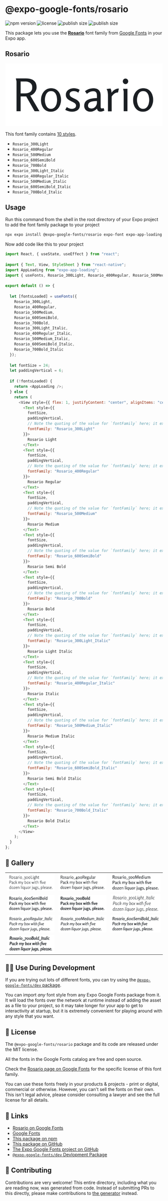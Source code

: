 # @expo-google-fonts/rosario

![npm version](https://flat.badgen.net/npm/v/@expo-google-fonts/rosario)
![license](https://flat.badgen.net/github/license/expo/google-fonts)
![publish size](https://flat.badgen.net/packagephobia/install/@expo-google-fonts/rosario)
![publish size](https://flat.badgen.net/packagephobia/publish/@expo-google-fonts/rosario)

This package lets you use the [**Rosario**](https://fonts.google.com/specimen/Rosario) font family from [Google Fonts](https://fonts.google.com/) in your Expo app.

## Rosario

![Rosario](./font-family.png)

This font family contains [10 styles](#-gallery).

- `Rosario_300Light`
- `Rosario_400Regular`
- `Rosario_500Medium`
- `Rosario_600SemiBold`
- `Rosario_700Bold`
- `Rosario_300Light_Italic`
- `Rosario_400Regular_Italic`
- `Rosario_500Medium_Italic`
- `Rosario_600SemiBold_Italic`
- `Rosario_700Bold_Italic`

## Usage

Run this command from the shell in the root directory of your Expo project to add the font family package to your project

```sh
npx expo install @expo-google-fonts/rosario expo-font expo-app-loading
```

Now add code like this to your project

```js
import React, { useState, useEffect } from "react";

import { Text, View, StyleSheet } from "react-native";
import AppLoading from "expo-app-loading";
import { useFonts, Rosario_300Light, Rosario_400Regular, Rosario_500Medium, Rosario_600SemiBold, Rosario_700Bold, Rosario_300Light_Italic, Rosario_400Regular_Italic, Rosario_500Medium_Italic, Rosario_600SemiBold_Italic, Rosario_700Bold_Italic } from '@expo-google-fonts/rosario';

export default () => {

  let [fontsLoaded] = useFonts({
    Rosario_300Light, 
    Rosario_400Regular, 
    Rosario_500Medium, 
    Rosario_600SemiBold, 
    Rosario_700Bold, 
    Rosario_300Light_Italic, 
    Rosario_400Regular_Italic, 
    Rosario_500Medium_Italic, 
    Rosario_600SemiBold_Italic, 
    Rosario_700Bold_Italic
  });

  let fontSize = 24;
  let paddingVertical = 6;

  if (!fontsLoaded) {
    return <AppLoading />;
  } else {
    return (
      <View style={{ flex: 1, justifyContent: "center", alignItems: "center" }}>
        <Text style={{
          fontSize,
          paddingVertical,
          // Note the quoting of the value for `fontFamily` here; it expects a string!
          fontFamily: "Rosario_300Light"
        }}>
          Rosario Light
        </Text>
        <Text style={{
          fontSize,
          paddingVertical,
          // Note the quoting of the value for `fontFamily` here; it expects a string!
          fontFamily: "Rosario_400Regular"
        }}>
          Rosario Regular
        </Text>
        <Text style={{
          fontSize,
          paddingVertical,
          // Note the quoting of the value for `fontFamily` here; it expects a string!
          fontFamily: "Rosario_500Medium"
        }}>
          Rosario Medium
        </Text>
        <Text style={{
          fontSize,
          paddingVertical,
          // Note the quoting of the value for `fontFamily` here; it expects a string!
          fontFamily: "Rosario_600SemiBold"
        }}>
          Rosario Semi Bold
        </Text>
        <Text style={{
          fontSize,
          paddingVertical,
          // Note the quoting of the value for `fontFamily` here; it expects a string!
          fontFamily: "Rosario_700Bold"
        }}>
          Rosario Bold
        </Text>
        <Text style={{
          fontSize,
          paddingVertical,
          // Note the quoting of the value for `fontFamily` here; it expects a string!
          fontFamily: "Rosario_300Light_Italic"
        }}>
          Rosario Light Italic
        </Text>
        <Text style={{
          fontSize,
          paddingVertical,
          // Note the quoting of the value for `fontFamily` here; it expects a string!
          fontFamily: "Rosario_400Regular_Italic"
        }}>
          Rosario Italic
        </Text>
        <Text style={{
          fontSize,
          paddingVertical,
          // Note the quoting of the value for `fontFamily` here; it expects a string!
          fontFamily: "Rosario_500Medium_Italic"
        }}>
          Rosario Medium Italic
        </Text>
        <Text style={{
          fontSize,
          paddingVertical,
          // Note the quoting of the value for `fontFamily` here; it expects a string!
          fontFamily: "Rosario_600SemiBold_Italic"
        }}>
          Rosario Semi Bold Italic
        </Text>
        <Text style={{
          fontSize,
          paddingVertical,
          // Note the quoting of the value for `fontFamily` here; it expects a string!
          fontFamily: "Rosario_700Bold_Italic"
        }}>
          Rosario Bold Italic
        </Text>
      </View>
    );
  }
};
```

## 🔡 Gallery


||||
|-|-|-|
|![Rosario_300Light](./Rosario_300Light.ttf.png)|![Rosario_400Regular](./Rosario_400Regular.ttf.png)|![Rosario_500Medium](./Rosario_500Medium.ttf.png)||
|![Rosario_600SemiBold](./Rosario_600SemiBold.ttf.png)|![Rosario_700Bold](./Rosario_700Bold.ttf.png)|![Rosario_300Light_Italic](./Rosario_300Light_Italic.ttf.png)||
|![Rosario_400Regular_Italic](./Rosario_400Regular_Italic.ttf.png)|![Rosario_500Medium_Italic](./Rosario_500Medium_Italic.ttf.png)|![Rosario_600SemiBold_Italic](./Rosario_600SemiBold_Italic.ttf.png)||
|![Rosario_700Bold_Italic](./Rosario_700Bold_Italic.ttf.png)||||


## 👩‍💻 Use During Development

If you are trying out lots of different fonts, you can try using the [`@expo-google-fonts/dev` package](https://github.com/expo/google-fonts/tree/master/font-packages/dev#readme).

You can import _any_ font style from any Expo Google Fonts package from it. It will load the fonts over the network at runtime instead of adding the asset as a file to your project, so it may take longer for your app to get to interactivity at startup, but it is extremely convenient for playing around with any style that you want.


## 📖 License

The `@expo-google-fonts/rosario` package and its code are released under the MIT license.

All the fonts in the Google Fonts catalog are free and open source.

Check the [Rosario page on Google Fonts](https://fonts.google.com/specimen/Rosario) for the specific license of this font family.

You can use these fonts freely in your products & projects - print or digital, commercial or otherwise. However, you can't sell the fonts on their own. This isn't legal advice, please consider consulting a lawyer and see the full license for all details.

## 🔗 Links

- [Rosario on Google Fonts](https://fonts.google.com/specimen/Rosario)
- [Google Fonts](https://fonts.google.com/)
- [This package on npm](https://www.npmjs.com/package/@expo-google-fonts/rosario)
- [This package on GitHub](https://github.com/expo/google-fonts/tree/master/font-packages/rosario)
- [The Expo Google Fonts project on GitHub](https://github.com/expo/google-fonts)
- [`@expo-google-fonts/dev` Devlopment Package](https://github.com/expo/google-fonts/tree/master/font-packages/dev)

## 🤝 Contributing

Contributions are very welcome! This entire directory, including what you are reading now, was generated from code. Instead of submitting PRs to this directly, please make contributions to [the generator](https://github.com/expo/google-fonts/tree/master/packages/generator) instead.
